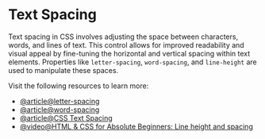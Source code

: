 # Text Spacing

Text spacing in CSS involves adjusting the space between characters, words, and lines of text. This control allows for improved readability and visual appeal by fine-tuning the horizontal and vertical spacing within text elements. Properties like `letter-spacing`, `word-spacing`, and `line-height` are used to manipulate these spaces.

Visit the following resources to learn more:

- [@article@letter-spacing](https://developer.mozilla.org/en-US/docs/Web/CSS/letter-spacing)
- [@article@word-spacing](https://developer.mozilla.org/en-US/docs/Web/CSS/word-spacing)
- [@article@CSS Text Spacing](https://www.codeguage.com/v1/courses/css/text-spacing)
- [@video@HTML & CSS for Absolute Beginners: Line height and spacing](https://www.youtube.com/watch?v=HaTxxAj3cBo)